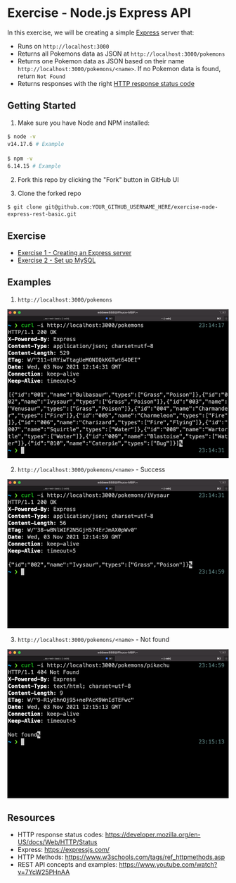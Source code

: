 # Exercise - Node.js Express API

In this exercise, we will be creating a simple [Express](https://expressjs.com/) server that:

- Runs on `http://localhost:3000`
- Returns all Pokemons data as JSON at `http://localhost:3000/pokemons`
- Returns one Pokemon data as JSON based on their name `http://localhost:3000/pokemons/<name>`. If no Pokemon data is found, return `Not Found`
- Returns responses with the right [HTTP response status code](https://developer.mozilla.org/en-US/docs/Web/HTTP/Status)

## Getting Started

1. Make sure you have Node and NPM installed:

```bash
$ node -v
v14.17.6 # Example

$ npm -v
6.14.15 # Example
```

2. Fork this repo by clicking the "Fork" button in GitHub UI

3. Clone the forked repo

```
$ git clone git@github.com:YOUR_GITHUB_USERNAME_HERE/exercise-node-express-rest-basic.git
```

## Exercise

- [Exercise 1 - Creating an Express server](./exercises/exercise-1.md)
- [Exercise 2 - Set up MySQL](./exercises/exercise-2.md)

## Examples

1. `http://localhost:3000/pokemons`

![](./examples/pokemons.png)

2. `http://localhost:3000/pokemons/<name>` - Success

![](./examples/pokemonName200.png)

3. `http://localhost:3000/pokemons/<name>` - Not found

![](./examples/pokemonName404.png)

## Resources

- HTTP response status codes: https://developer.mozilla.org/en-US/docs/Web/HTTP/Status
- Express: https://expressjs.com/
- HTTP Methods: https://www.w3schools.com/tags/ref_httpmethods.asp
- REST API concepts and examples: https://www.youtube.com/watch?v=7YcW25PHnAA
